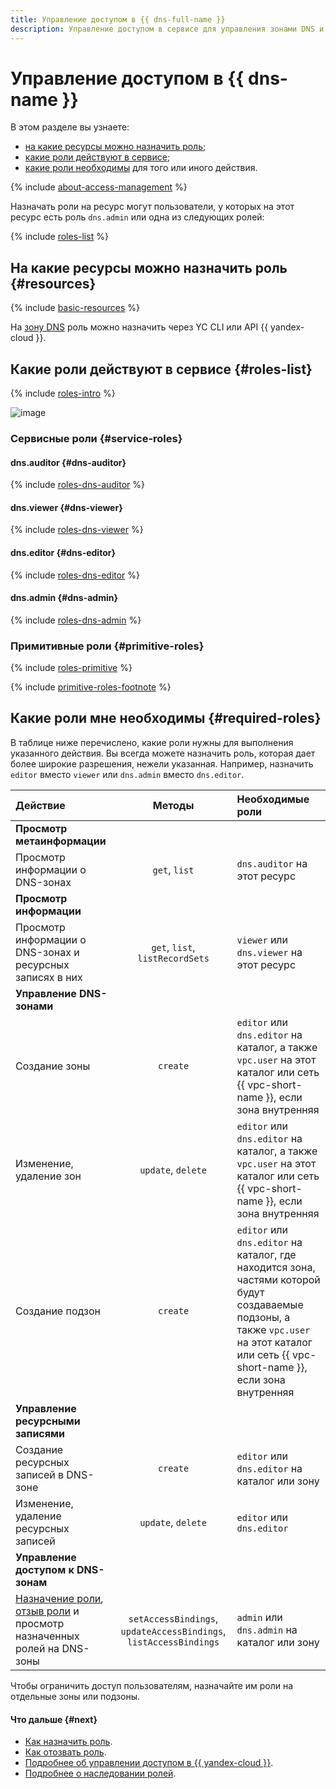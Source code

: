 ```yaml
---
title: Управление доступом в {{ dns-full-name }}
description: Управление доступом в сервисе для управления зонами DNS и доменными именами ваших ресурсов — {{ dns-full-name }}. В разделе описано, на какие ресурсы можно назначить роль, какие роли действуют в сервисе, какие роли необходимы для того или иного действия.
---
```


# Управление доступом в {{ dns-name }}

В этом разделе вы узнаете:
* [на какие ресурсы можно назначить роль](#resources);
* [какие роли действуют в сервисе](#roles-list);
* [какие роли необходимы](#required-roles) для того или иного действия.

{% include [about-access-management](../../_includes/iam/about-access-management.md) %}

Назначать роли на ресурс могут пользователи, у которых на этот ресурс есть роль `dns.admin` или одна из следующих ролей:

{% include [roles-list](../../_includes/iam/roles-list.md) %}

## На какие ресурсы можно назначить роль {#resources}

{% include [basic-resources](../../_includes/iam/basic-resources-for-access-control.md) %}

На [зону DNS](../concepts/dns-zone.md) роль можно назначить через YC CLI или API {{ yandex-cloud }}.

## Какие роли действуют в сервисе {#roles-list}

{% include [roles-intro](../../_includes/roles-intro.md) %}

![image](../../_assets/dns/security/service-roles-hierarchy.svg)

### Сервисные роли {#service-roles}

#### dns.auditor {#dns-auditor}

{% include [roles-dns-auditor](../../_roles/dns/auditor.md) %}

#### dns.viewer {#dns-viewer}

{% include [roles-dns-viewer](../../_roles/dns/viewer.md) %}

#### dns.editor {#dns-editor}

{% include [roles-dns-editor](../../_roles/dns/editor.md) %}

#### dns.admin {#dns-admin}

{% include [roles-dns-admin](../../_roles/dns/admin.md) %}

### Примитивные роли {#primitive-roles}

{% include [roles-primitive](../../_includes/roles-primitive.md) %}

{% include [primitive-roles-footnote](../../_includes/primitive-roles-footnote.md) %}

## Какие роли мне необходимы {#required-roles}

В таблице ниже перечислено, какие роли нужны для выполнения указанного действия. Вы всегда можете назначить роль, которая дает более широкие разрешения, нежели указанная. Например, назначить `editor` вместо `viewer` или `dns.admin` вместо `dns.editor`.

| Действие                                                                                                                                            |                              Методы                               | Необходимые роли                                                                                                                                                                            |
|:----------------------------------------------------------------------------------------------------------------------------------------------------|:-----------------------------------------------------------------:|:--------------------------------------------------------------------------------------------------------------------------------------------------------------------------------------------|
| **Просмотр метаинформации**                                                                                                                         |                                                                   |                                                                                                                                                                                             |
| Просмотр информации о DNS-зонах                                                                                                                     |                           `get`, `list`                           | `dns.auditor` на этот ресурс                                                                                                                                                                |
| **Просмотр информации**                                                                                                                             |                                                                   |                                                                                                                                                                                             |
| Просмотр информации о DNS-зонах и ресурсных записях в них                                                                                           |                  `get`, `list`, `listRecordSets`                  | `viewer` или `dns.viewer` на этот ресурс                                                                                                                                                    |
| **Управление DNS-зонами**                                                                                                                           |                                                                   |                                                                                                                                                                                             |
| Создание зоны                                                                                                                                       |                             `create`                              | `editor` или `dns.editor` на каталог, а также `vpc.user` на этот каталог или сеть {{ vpc-short-name }}, если зона внутренняя                                                                |
| Изменение, удаление зон                                                                                                                             |                        `update`, `delete`                         | `editor` или `dns.editor` на каталог, а также `vpc.user` на этот каталог или сеть {{ vpc-short-name }}, если зона внутренняя                                                                |
| Создание подзон                                                                                                                                     |                             `create`                              | `editor` или `dns.editor` на каталог, где находится зона, частями которой будут создаваемые подзоны, а также `vpc.user` на этот каталог или сеть {{ vpc-short-name }}, если зона внутренняя |
| **Управление ресурсными записями**                                                                                                                  |                                                                   |                                                                                                                                                                            |
| Создание ресурсных записей в DNS-зоне                                                                                                               |                             `create`                              | `editor` или `dns.editor` на каталог или зону                                                                                                                              |
| Изменение, удаление ресурсных записей                                                                                                               |                        `update`, `delete`                         | `editor` или `dns.editor`                                                                                                                                                  |
| **Управление доступом к DNS-зонам**                                                                                                                 |                                                                   |                                                                                                                                                                            |
| [Назначение роли](../../iam/operations/roles/grant.md), [отзыв роли](../../iam/operations/roles/revoke.md) и просмотр назначенных ролей на DNS-зоны | `setAccessBindings`, `updateAccessBindings`, `listAccessBindings` | `admin` или `dns.admin` на каталог или зону                                                                                                                                |

Чтобы ограничить доступ пользователям, назначайте им роли на отдельные зоны или подзоны. 


#### Что дальше {#next}

* [Как назначить роль](../../iam/operations/roles/grant.md).
* [Как отозвать роль](../../iam/operations/roles/revoke.md).
* [Подробнее об управлении доступом в {{ yandex-cloud }}](../../iam/concepts/access-control/index.md).
* [Подробнее о наследовании ролей](../../resource-manager/concepts/resources-hierarchy.md#access-rights-inheritance).
